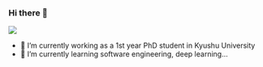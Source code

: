 ### Hi there 👋

<!--
**Toma62299781/Toma62299781** is a ✨ _special_ ✨ repository because its `README.md` (this file) appears on your GitHub profile.
Here are some ideas to get you started:
-->

![](https://github-readme-stats.vercel.app/api?username=mayandev)


- 🔭 I’m currently working as a 1st year PhD student in Kyushu University
- 🌱 I’m currently learning software engineering, deep learning...
